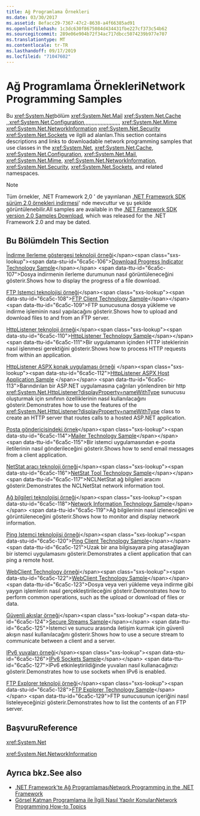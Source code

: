 ```yaml
---
title: Ağ Programlama Örnekleri
ms.date: 03/30/2017
ms.assetid: 8efacc29-7367-47c2-8638-a4f66385ad91
ms.openlocfilehash: 1c3dc630f8675084d434431fbe227cf373c54b62
ms.sourcegitcommit: 289e06e904b72f34ac717dbcc5074239b977e707
ms.translationtype: MT
ms.contentlocale: tr-TR
ms.lasthandoff: 09/17/2019
ms.locfileid: "71047602"
---
```

# <a name="network-programming-samples"></a><span data-ttu-id="6ca5c-102">Ağ Programlama Örnekleri</span><span class="sxs-lookup"><span data-stu-id="6ca5c-102">Network Programming Samples</span></span>
<span data-ttu-id="6ca5c-103">Bu <xref:System.Net>bölüm <xref:System.Net.Mail> <xref:System.Net.Cache> ,,<xref:System.Net.Configuration>,,,,,,,,,,,,,,,,,,,,,,,, <xref:System.Net.Mime> <xref:System.Net.NetworkInformation> <xref:System.Net.Security> <xref:System.Net.Sockets> ve ilgili ad alanları.</span><span class="sxs-lookup"><span data-stu-id="6ca5c-103">This section contains descriptions and links to downloadable network programming samples that use classes in the <xref:System.Net>, <xref:System.Net.Cache>, <xref:System.Net.Configuration>, <xref:System.Net.Mail>, <xref:System.Net.Mime>, <xref:System.Net.NetworkInformation>, <xref:System.Net.Security>, <xref:System.Net.Sockets>, and related namespaces.</span></span> 
  
> [!NOTE]
> <span data-ttu-id="6ca5c-104">Tüm örnekler, .NET Framework 2,0 ' de yayınlanan [.NET Framework SDK sürüm 2,0 örnekleri indirmesi](https://www.microsoft.com/download/confirmation.aspx?id=22181)' nde mevcuttur ve şu şekilde görüntülenebilir.</span><span class="sxs-lookup"><span data-stu-id="6ca5c-104">All samples are available in the [.NET Framework SDK version 2.0 Samples Download](https://www.microsoft.com/download/confirmation.aspx?id=22181), which was released for the .NET Framework 2.0 and may be dated.</span></span>

## <a name="in-this-section"></a><span data-ttu-id="6ca5c-105">Bu Bölümde</span><span class="sxs-lookup"><span data-stu-id="6ca5c-105">In This Section</span></span>  
 <span data-ttu-id="6ca5c-106">[İndirme Ilerleme göstergesi teknoloji örneği](https://docs.microsoft.com/previous-versions/dotnet/netframework-3.0/t8w6294a(v=vs.85))</span><span class="sxs-lookup"><span data-stu-id="6ca5c-106">[Download Progress Indicator Technology Sample](https://docs.microsoft.com/previous-versions/dotnet/netframework-3.0/t8w6294a(v=vs.85))</span></span>  
 <span data-ttu-id="6ca5c-107">Dosya indirmenin ilerleme durumunun nasıl görüntüleneceğini gösterir.</span><span class="sxs-lookup"><span data-stu-id="6ca5c-107">Shows how to display the progress of a file download.</span></span>  
  
 <span data-ttu-id="6ca5c-108">[FTP Istemci teknolojisi örneği](https://docs.microsoft.com/previous-versions/dotnet/netframework-3.0/b7810t5c(v=vs.85))</span><span class="sxs-lookup"><span data-stu-id="6ca5c-108">[FTP Client Technology Sample](https://docs.microsoft.com/previous-versions/dotnet/netframework-3.0/b7810t5c(v=vs.85))</span></span>  
 <span data-ttu-id="6ca5c-109">FTP sunucusuna dosya yükleme ve indirme işleminin nasıl yapılacağını gösterir.</span><span class="sxs-lookup"><span data-stu-id="6ca5c-109">Shows how to upload and download files to and from an FTP server.</span></span>  
  
 <span data-ttu-id="6ca5c-110">[HttpListener teknoloji örneği](https://docs.microsoft.com/previous-versions/dotnet/netframework-3.0/y7cbb2y2(v=vs.85))</span><span class="sxs-lookup"><span data-stu-id="6ca5c-110">[HttpListener Technology Sample](https://docs.microsoft.com/previous-versions/dotnet/netframework-3.0/y7cbb2y2(v=vs.85))</span></span>  
 <span data-ttu-id="6ca5c-111">Bir uygulamanın içinden HTTP isteklerinin nasıl işlenmesi gerektiğini gösterir.</span><span class="sxs-lookup"><span data-stu-id="6ca5c-111">Shows how to process HTTP requests from within an application.</span></span>  
 
 <span data-ttu-id="6ca5c-112">[HttpListener ASPX konak uygulaması örneği](https://docs.microsoft.com/previous-versions/visualstudio/visual-studio-2008/dd767375(v%3dvs.90)) </span><span class="sxs-lookup"><span data-stu-id="6ca5c-112">[HttpListener ASPX Host Application Sample](https://docs.microsoft.com/previous-versions/visualstudio/visual-studio-2008/dd767375(v%3dvs.90)) </span></span>  
 <span data-ttu-id="6ca5c-113">Barındırılan bir ASP.NET uygulamasına çağrıları yönlendiren bir http <xref:System.Net.HttpListener?displayProperty=nameWithType> sunucusu oluşturmak için sınıfının özelliklerinin nasıl kullanılacağını gösterir.</span><span class="sxs-lookup"><span data-stu-id="6ca5c-113">Demonstrates how to use the features of the <xref:System.Net.HttpListener?displayProperty=nameWithType> class to create an HTTP server that routes calls to a hosted ASP.NET application.</span></span>
  
 <span data-ttu-id="6ca5c-114">[Posta göndericisindeki örnek](https://docs.microsoft.com/previous-versions/dotnet/netframework-3.0/whw7xbk2(v=vs.85))</span><span class="sxs-lookup"><span data-stu-id="6ca5c-114">[Mailer Technology Sample](https://docs.microsoft.com/previous-versions/dotnet/netframework-3.0/whw7xbk2(v=vs.85))</span></span>  
 <span data-ttu-id="6ca5c-115">Bir istemci uygulamasından e-posta iletilerinin nasıl gönderileceğini gösterir.</span><span class="sxs-lookup"><span data-stu-id="6ca5c-115">Shows how to send email messages from a client application.</span></span>  
  
 <span data-ttu-id="6ca5c-116">[NetStat aracı teknoloji örneği](https://docs.microsoft.com/previous-versions/dotnet/netframework-3.0/ks32hs88(v=vs.85))</span><span class="sxs-lookup"><span data-stu-id="6ca5c-116">[NetStat Tool Technology Sample](https://docs.microsoft.com/previous-versions/dotnet/netframework-3.0/ks32hs88(v=vs.85))</span></span>  
 <span data-ttu-id="6ca5c-117">NCLNetStat ağ bilgileri aracını gösterir.</span><span class="sxs-lookup"><span data-stu-id="6ca5c-117">Demonstrates the NCLNetStat network information tool.</span></span>  
  
 <span data-ttu-id="6ca5c-118">[Ağ bilgileri teknolojisi örneği](https://docs.microsoft.com/previous-versions/dotnet/netframework-3.0/2xatedhd(v=vs.85))</span><span class="sxs-lookup"><span data-stu-id="6ca5c-118">[Network Information Technology Sample](https://docs.microsoft.com/previous-versions/dotnet/netframework-3.0/2xatedhd(v=vs.85))</span></span>  
 <span data-ttu-id="6ca5c-119">Ağ bilgilerinin nasıl izleneceğini ve görüntüleneceğini gösterir.</span><span class="sxs-lookup"><span data-stu-id="6ca5c-119">Shows how to monitor and display network information.</span></span>  
  
 <span data-ttu-id="6ca5c-120">[Ping Istemci teknolojisi örneği](https://docs.microsoft.com/previous-versions/dotnet/netframework-3.0/5253acs7(v=vs.85))</span><span class="sxs-lookup"><span data-stu-id="6ca5c-120">[Ping Client Technology Sample](https://docs.microsoft.com/previous-versions/dotnet/netframework-3.0/5253acs7(v=vs.85))</span></span>  
 <span data-ttu-id="6ca5c-121">Uzak bir ana bilgisayara ping atasağlayan bir istemci uygulamasını gösterir.</span><span class="sxs-lookup"><span data-stu-id="6ca5c-121">Demonstrates a client application that can ping a remote host.</span></span>  
  
 <span data-ttu-id="6ca5c-122">[WebClient Technology örneği](https://docs.microsoft.com/previous-versions/dotnet/netframework-3.0/fxk992zc(v=vs.85))</span><span class="sxs-lookup"><span data-stu-id="6ca5c-122">[WebClient Technology Sample](https://docs.microsoft.com/previous-versions/dotnet/netframework-3.0/fxk992zc(v=vs.85))</span></span>  
 <span data-ttu-id="6ca5c-123">Dosya veya veri yükleme veya indirme gibi yaygın işlemlerin nasıl gerçekleştirileceğini gösterir.</span><span class="sxs-lookup"><span data-stu-id="6ca5c-123">Demonstrates how to perform common operations, such as the upload or download of files or data.</span></span>  
  
 <span data-ttu-id="6ca5c-124">[Güvenli akışlar örneği](https://docs.microsoft.com/previous-versions/dotnet/netframework-3.0/ms180980(v=vs.85))</span><span class="sxs-lookup"><span data-stu-id="6ca5c-124">[Secure Streams Sample](https://docs.microsoft.com/previous-versions/dotnet/netframework-3.0/ms180980(v=vs.85))</span></span>  
 <span data-ttu-id="6ca5c-125">İstemci ve sunucu arasında iletişim kurmak için güvenli akışın nasıl kullanılacağını gösterir.</span><span class="sxs-lookup"><span data-stu-id="6ca5c-125">Shows how to use a secure stream to communicate between a client and a server.</span></span>  
  
 <span data-ttu-id="6ca5c-126">[IPv6 yuvaları örneği](https://docs.microsoft.com/previous-versions/dotnet/netframework-3.0/ms180981(v=vs.85))</span><span class="sxs-lookup"><span data-stu-id="6ca5c-126">[IPv6 Sockets Sample](https://docs.microsoft.com/previous-versions/dotnet/netframework-3.0/ms180981(v=vs.85))</span></span>  
 <span data-ttu-id="6ca5c-127">IPv6 etkinleştirildiğinde yuvaları nasıl kullanacağınızı gösterir.</span><span class="sxs-lookup"><span data-stu-id="6ca5c-127">Demonstrates how to use sockets when IPv6 is enabled.</span></span>  
  
 <span data-ttu-id="6ca5c-128">[FTP Explorer teknoloji örneği](https://docs.microsoft.com/previous-versions/dotnet/netframework-3.0/ms233623(v=vs.85))</span><span class="sxs-lookup"><span data-stu-id="6ca5c-128">[FTP Explorer Technology Sample](https://docs.microsoft.com/previous-versions/dotnet/netframework-3.0/ms233623(v=vs.85))</span></span>  
 <span data-ttu-id="6ca5c-129">FTP sunucusunun içeriğini nasıl listeleyeceğinizi gösterir.</span><span class="sxs-lookup"><span data-stu-id="6ca5c-129">Demonstrates how to list the contents of an FTP server.</span></span>  

## <a name="reference"></a><span data-ttu-id="6ca5c-130">Başvuru</span><span class="sxs-lookup"><span data-stu-id="6ca5c-130">Reference</span></span>  
 <xref:System.Net>  
  
 <xref:System.Net.NetworkInformation>  
  
## <a name="see-also"></a><span data-ttu-id="6ca5c-131">Ayrıca bkz.</span><span class="sxs-lookup"><span data-stu-id="6ca5c-131">See also</span></span>

- [<span data-ttu-id="6ca5c-132">.NET Framework'te Ağ Programlaması</span><span class="sxs-lookup"><span data-stu-id="6ca5c-132">Network Programming in the .NET Framework</span></span>](index.md)
- [<span data-ttu-id="6ca5c-133">Görsel Katman Programlama ile İlgili Nasıl Yapılır Konuları</span><span class="sxs-lookup"><span data-stu-id="6ca5c-133">Network Programming How-to Topics</span></span>](network-programming-how-to-topics.md)
